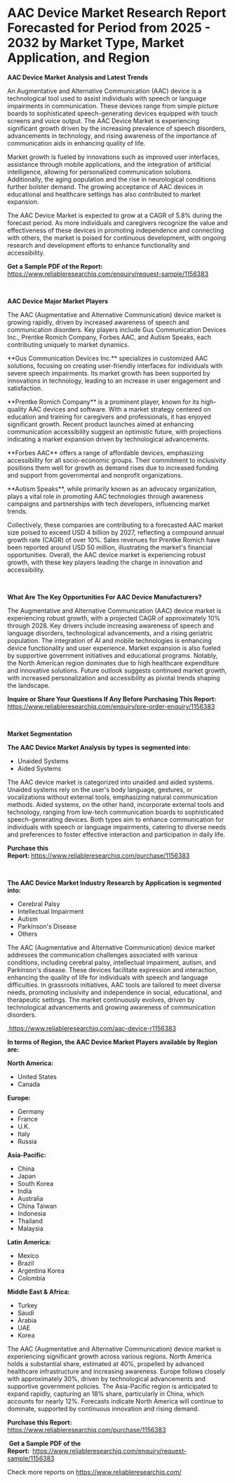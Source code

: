 <p><h1>AAC Device Market Research Report Forecasted for Period from 2025 -  2032 by Market Type, Market Application, and Region</h1></p><p><strong>AAC Device Market Analysis and Latest Trends</strong></p>
<p><p>An Augmentative and Alternative Communication (AAC) device is a technological tool used to assist individuals with speech or language impairments in communication. These devices range from simple picture boards to sophisticated speech-generating devices equipped with touch screens and voice output. The AAC Device Market is experiencing significant growth driven by the increasing prevalence of speech disorders, advancements in technology, and rising awareness of the importance of communication aids in enhancing quality of life.</p><p>Market growth is fueled by innovations such as improved user interfaces, assistance through mobile applications, and the integration of artificial intelligence, allowing for personalized communication solutions. Additionally, the aging population and the rise in neurological conditions further bolster demand. The growing acceptance of AAC devices in educational and healthcare settings has also contributed to market expansion.</p><p>The AAC Device Market is expected to grow at a CAGR of 5.8% during the forecast period. As more individuals and caregivers recognize the value and effectiveness of these devices in promoting independence and connecting with others, the market is poised for continuous development, with ongoing research and development efforts to enhance functionality and accessibility.</p></p>
<p><strong>Get a Sample PDF of the Report:&nbsp;</strong> <a href="https://www.reliableresearchiq.com/enquiry/request-sample/1156383?utm_campaign=99&utm_medium=2&utm_source=Github&utm_content=ia&utm_term=03032025&utm_id=aac-device">https://www.reliableresearchiq.com/enquiry/request-sample/1156383</a></p>
<p>&nbsp;</p>
<p><strong>AAC Device Major Market Players</strong></p>
<p><p>The AAC (Augmentative and Alternative Communication) device market is growing rapidly, driven by increased awareness of speech and communication disorders. Key players include Gus Communication Devices Inc., Prentke Romich Company, Forbes AAC, and Autism Speaks, each contributing uniquely to market dynamics.</p><p>**Gus Communication Devices Inc.** specializes in customized AAC solutions, focusing on creating user-friendly interfaces for individuals with severe speech impairments. Its market growth has been supported by innovations in technology, leading to an increase in user engagement and satisfaction.</p><p>**Prentke Romich Company** is a prominent player, known for its high-quality AAC devices and software. With a market strategy centered on education and training for caregivers and professionals, it has enjoyed significant growth. Recent product launches aimed at enhancing communication accessibility suggest an optimistic future, with projections indicating a market expansion driven by technological advancements.</p><p>**Forbes AAC** offers a range of affordable devices, emphasizing accessibility for all socio-economic groups. Their commitment to inclusivity positions them well for growth as demand rises due to increased funding and support from governmental and nonprofit organizations. </p><p>**Autism Speaks**, while primarily known as an advocacy organization, plays a vital role in promoting AAC technologies through awareness campaigns and partnerships with tech developers, influencing market trends.</p><p>Collectively, these companies are contributing to a forecasted AAC market size poised to exceed USD 4 billion by 2027, reflecting a compound annual growth rate (CAGR) of over 10%. Sales revenues for Prentke Romich have been reported around USD 50 million, illustrating the market's financial opportunities. Overall, the AAC device market is experiencing robust growth, with these key players leading the charge in innovation and accessibility.</p></p>
<p>&nbsp;</p>
<p><strong>What Are The Key Opportunities For AAC Device Manufacturers?</strong></p>
<p><p>The Augmentative and Alternative Communication (AAC) device market is experiencing robust growth, with a projected CAGR of approximately 10% through 2028. Key drivers include increasing awareness of speech and language disorders, technological advancements, and a rising geriatric population. The integration of AI and mobile technologies is enhancing device functionality and user experience. Market expansion is also fueled by supportive government initiatives and educational programs. Notably, the North American region dominates due to high healthcare expenditure and innovative solutions. Future outlook suggests continued market growth, with increased personalization and accessibility as pivotal trends shaping the landscape.</p></p>
<p><strong>Inquire or Share Your Questions If Any Before Purchasing This Report:</strong> <a href="https://www.reliableresearchiq.com/enquiry/pre-order-enquiry/1156383?utm_campaign=99&utm_medium=2&utm_source=Github&utm_content=ia&utm_term=03032025&utm_id=aac-device">https://www.reliableresearchiq.com/enquiry/pre-order-enquiry/1156383</a></p>
<p>&nbsp;</p>
<p><strong>Market Segmentation</strong></p>
<p><strong>The AAC Device Market Analysis by types is segmented into:</strong></p>
<p><ul><li>Unaided Systems</li><li>Aided Systems</li></ul></p>
<p><p>The AAC device market is categorized into unaided and aided systems. Unaided systems rely on the user's body language, gestures, or vocalizations without external tools, emphasizing natural communication methods. Aided systems, on the other hand, incorporate external tools and technology, ranging from low-tech communication boards to sophisticated speech-generating devices. Both types aim to enhance communication for individuals with speech or language impairments, catering to diverse needs and preferences to foster effective interaction and participation in daily life.</p></p>
<p><strong>Purchase this Report:&nbsp;</strong><a href="https://www.reliableresearchiq.com/purchase/1156383?utm_campaign=99&utm_medium=2&utm_source=Github&utm_content=ia&utm_term=03032025&utm_id=aac-device">https://www.reliableresearchiq.com/purchase/1156383</a></p>
<p>&nbsp;</p>
<p><strong>The AAC Device Market Industry Research by Application is segmented into:</strong></p>
<p><ul><li>Cerebral Palsy</li><li>Intellectual Impairment</li><li>Autism</li><li>Parkinson's Disease</li><li>Others</li></ul></p>
<p><p>The AAC (Augmentative and Alternative Communication) device market addresses the communication challenges associated with various conditions, including cerebral palsy, intellectual impairment, autism, and Parkinson's disease. These devices facilitate expression and interaction, enhancing the quality of life for individuals with speech and language difficulties. In grassroots initiatives, AAC tools are tailored to meet diverse needs, promoting inclusivity and independence in social, educational, and therapeutic settings. The market continuously evolves, driven by technological advancements and growing awareness of communication disorders.</p></p>
<p><a href="https://www.reliableresearchiq.com/aac-device-r1156383?utm_campaign=99&utm_medium=2&utm_source=Github&utm_content=ia&utm_term=03032025&utm_id=aac-device">&nbsp;https://www.reliableresearchiq.com/aac-device-r1156383</a></p>
<p><strong>In terms of Region, the AAC Device Market Players available by Region are:</strong></p>
<p>
    <p> <strong> North America: </strong>
        <ul>
            <li>United States</li>
            <li>Canada</li>
        </ul>
        </p> 
    <p> <strong> Europe: </strong>
        <ul>
            <li>Germany</li>
            <li>France</li>
            <li>U.K.</li>
            <li>Italy</li>
            <li>Russia</li>
        </ul>
        </p> 
    <p> <strong> Asia-Pacific: </strong>
        <ul>
            <li>China</li>
            <li>Japan</li>
            <li>South Korea</li>
            <li>India</li>
            <li>Australia</li>
            <li>China Taiwan</li>
            <li>Indonesia</li>
            <li>Thailand</li>
            <li>Malaysia</li>
        </ul>
        </p> 
    <p> <strong> Latin America: </strong>
        <ul>
            <li>Mexico</li>
            <li>Brazil</li>
            <li>Argentina Korea</li>
            <li>Colombia</li>
        </ul>
        </p> 
    <p> <strong> Middle East & Africa: </strong>
        <ul>
            <li>Turkey</li>
            <li>Saudi</li>
            <li>Arabia</li>
            <li>UAE</li>
            <li>Korea</li>
        </ul>
    </p>
    </p>
<p><p>The AAC (Augmentative and Alternative Communication) device market is experiencing significant growth across various regions. North America holds a substantial share, estimated at 40%, propelled by advanced healthcare infrastructure and increasing awareness. Europe follows closely with approximately 30%, driven by technological advancements and supportive government policies. The Asia-Pacific region is anticipated to expand rapidly, capturing an 18% share, particularly in China, which accounts for nearly 12%. Forecasts indicate North America will continue to dominate, supported by continuous innovation and rising demand.</p></p>
<p><strong>Purchase this Report: </strong><a href="https://www.reliableresearchiq.com/purchase/1156383?utm_campaign=99&utm_medium=2&utm_source=Github&utm_content=ia&utm_term=03032025&utm_id=aac-device">https://www.reliableresearchiq.com/purchase/1156383</a></p>
<p>&nbsp;<strong>Get a Sample PDF of the Report:&nbsp;&nbsp;</strong><a href="https://www.reliableresearchiq.com/enquiry/request-sample/1156383?utm_campaign=99&utm_medium=2&utm_source=Github&utm_content=ia&utm_term=03032025&utm_id=aac-device">https://www.reliableresearchiq.com/enquiry/request-sample/1156383</a></p>
<p><strong></strong></p>
<p>Check more reports on <a href="https://www.reliableresearchiq.com/?utm_campaign=99&utm_medium=2&utm_source=Github&utm_content=ia&utm_term=03032025&utm_id=aac-device">https://www.reliableresearchiq.com/</a></p>